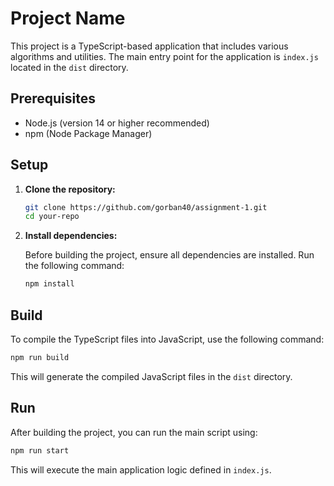 # Project Name

This project is a TypeScript-based application that includes various algorithms and utilities. The main entry point for the application is `index.js` located in the `dist` directory.

## Prerequisites

-   Node.js (version 14 or higher recommended)
-   npm (Node Package Manager)

## Setup

1. **Clone the repository:**

    ```bash
    git clone https://github.com/gorban40/assignment-1.git
    cd your-repo
    ```

2. **Install dependencies:**

    Before building the project, ensure all dependencies are installed. Run the following command:

    ```bash
    npm install
    ```

## Build

To compile the TypeScript files into JavaScript, use the following command:

```bash
npm run build
```

This will generate the compiled JavaScript files in the `dist` directory.

## Run

After building the project, you can run the main script using:

```bash
npm run start
```

This will execute the main application logic defined in `index.js`.
